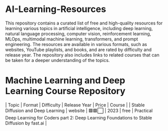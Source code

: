 # AI-Learning-Resources
This repository contains a curated list of free and high-quality resources for learning various topics in artificial intelligence, including deep learning, natural language processing, computer vision, reinforcement learning, MLOps, multimodal machine learning, transformers, and prompt engineering. The resources are available in various formats, such as websites, YouTube playlists, and books, and are rated by difficulty and release year. The repository also includes links to related courses that can be taken for a deeper understanding of the topics.
# Machine Learning and Deep Learning Course Repository
| Topic | Format | Difficulty | Release Year | Price | Course |
| Stable Diffusion and Deep Learning | website | 🟩🟩⬜ | 2023 | free | Practical Deep Learning for Coders part 2: Deep Learning Foundations to Stable Diffusion by fast.ai |
